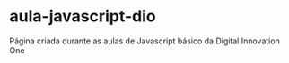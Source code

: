 # aula-javascript-dio
Página criada durante as aulas de Javascript básico da Digital Innovation One
